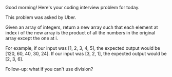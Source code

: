 Good morning! Here's your coding interview problem for today.

This problem was asked by Uber.

Given an array of integers, return a new array such that each element at index i of 
the new array is the product of all the numbers in the original array except the one at i.

For example, if our input was [1, 2, 3, 4, 5], the expected output would 
be [120, 60, 40, 30, 24]. If our input was [3, 2, 1], the expected output would be [2, 3, 6].

Follow-up: what if you can't use division?
